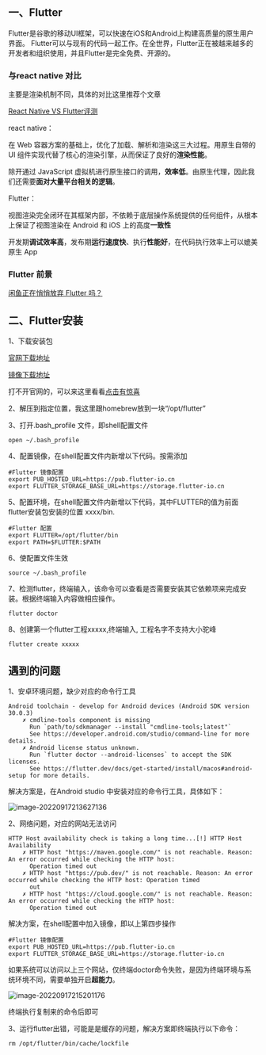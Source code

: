 ## 一、Flutter

Flutter是谷歌的移动UI框架，可以快速在iOS和Android上构建高质量的原生用户界面。 Flutter可以与现有的代码一起工作。在全世界，Flutter正在被越来越多的开发者和组织使用，并且Flutter是完全免费、开源的。

### 与react native 对比

主要是渲染机制不同，具体的对比这里推荐个文章

[React Native VS Flutter评测](https://juejin.cn/post/6844903619867869192)

react native：

在 Web 容器方案的基础上，优化了加载、解析和渲染这三大过程。用原生自带的 UI 组件实现代替了核心的渲染引擎，从而保证了良好的**渲染性能**。

除开通过 JavaScript 虚拟机进行原生接口的调用，**效率低**。由原生代理，因此我们还需要**面对大量平台相关的逻辑**。

Flutter：

视图渲染完全闭环在其框架内部，不依赖于底层操作系统提供的任何组件，从根本上保证了视图渲染在 Android 和 iOS 上的高度**一致性**

开发期**调试效率高**，发布期**运行速度快**、执行**性能好**，在代码执行效率上可以媲美原生 App

### Flutter 前景

[闲鱼正在悄悄放弃 Flutter 吗？](https://juejin.cn/post/6955304605190357005)

## 二、Flutter安装

1、下载安装包

[官网下载地址](https://flutter.dev/sdk-archive/#macos)

[镜像下载地址](https://github.com/flutter/flutter/releases)

打不开官网的，可以来这里看看[点击有惊喜](https://www.somersaultcloud.top/auth/register?code=wDF9)

2、解压到指定位置，我这里跟homebrew放到一块“/opt/flutter”

3、打开.bash_profile 文件，即shell配置文件

```
open ~/.bash_profile
```

4、配置镜像，在shell配置文件内新增以下代码。按需添加

```
#Flutter 镜像配置
export PUB_HOSTED_URL=https://pub.flutter-io.cn
export FLUTTER_STORAGE_BASE_URL=https://storage.flutter-io.cn
```

5、配置环境，在shell配置文件内新增以下代码，其中FLUTTER的值为前面flutter安装包安装的位置 xxxx/bin.

```
#Flutter 配置
export FLUTTER=/opt/flutter/bin 
export PATH=$FLUTTER:$PATH
```

6、使配置文件生效

```
source ~/.bash_profile
```

7、检测flutter，终端输入，该命令可以查看是否需要安装其它依赖项来完成安装。根据终端输入内容做相应操作。

```
flutter doctor
```

8、创建第一个flutter工程xxxxx,终端输入, 工程名字不支持大小驼峰

```
flutter create xxxxx
```

## 遇到的问题

1、安卓环境问题，缺少对应的命令行工具

```
Android toolchain - develop for Android devices (Android SDK version 30.0.3)
    ✗ cmdline-tools component is missing
      Run `path/to/sdkmanager --install "cmdline-tools;latest"`
      See https://developer.android.com/studio/command-line for more details.
    ✗ Android license status unknown.
      Run `flutter doctor --android-licenses` to accept the SDK licenses.
      See https://flutter.dev/docs/get-started/install/macos#android-setup for more details.
```

解决方案是，在Android studio 中安装对应的命令行工具，具体如下：

![image-20220917213627136](http://xingyajie.oss-cn-hangzhou.aliyuncs.com/uPic/image-20220917213627136.png)

2、网络问题，对应的网站无法访问

```
HTTP Host availability check is taking a long time...[!] HTTP Host Availability
    ✗ HTTP host "https://maven.google.com/" is not reachable. Reason: An error occurred while checking the HTTP host:
      Operation timed out
    ✗ HTTP host "https://pub.dev/" is not reachable. Reason: An error occurred while checking the HTTP host: Operation timed
      out
    ✗ HTTP host "https://cloud.google.com/" is not reachable. Reason: An error occurred while checking the HTTP host:
      Operation timed out
```

解决方案，在shell配置中加入镜像，即以上第四步操作

```
#Flutter 镜像配置
export PUB_HOSTED_URL=https://pub.flutter-io.cn
export FLUTTER_STORAGE_BASE_URL=https://storage.flutter-io.cn
```

如果系统可以访问以上三个网站，仅终端doctor命令失败，是因为终端环境与系统环境不同，需要单独开启**超能力**。

![image-20220917215201176](http://xingyajie.oss-cn-hangzhou.aliyuncs.com/uPic/image-20220917215201176.png)

终端执行复制来的命令后即可

3、运行flutter出错，可能是是缓存的问题，解决方案即终端执行以下命令：

```
rm /opt/flutter/bin/cache/lockfile
```

